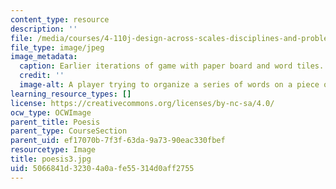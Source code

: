 ```yaml
---
content_type: resource
description: ''
file: /media/courses/4-110j-design-across-scales-disciplines-and-problem-contexts-spring-2013/5066841d32304a0afe55314d0aff2755_poesis3.jpg
file_type: image/jpeg
image_metadata:
  caption: Earlier iterations of game with paper board and word tiles.
  credit: ''
  image-alt: A player trying to organize a series of words on a piece of paper.
learning_resource_types: []
license: https://creativecommons.org/licenses/by-nc-sa/4.0/
ocw_type: OCWImage
parent_title: Poesis
parent_type: CourseSection
parent_uid: ef17070b-7f3f-63da-9a73-90eac330fbef
resourcetype: Image
title: poesis3.jpg
uid: 5066841d-3230-4a0a-fe55-314d0aff2755
---
```


